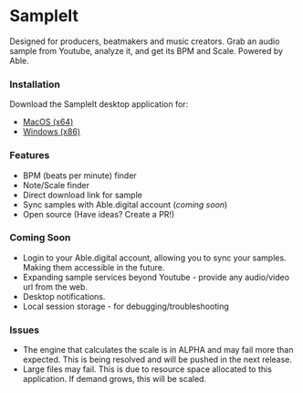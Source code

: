 # SampleIt

Designed for producers, beatmakers and music creators. Grab an audio sample from Youtube, analyze it, and get its BPM and Scale. Powered by Able.

### Installation
Download the SampleIt desktop application for:

* [MacOS (x64)](#)
* [Windows (x86)](#)

### Features
 * BPM (beats per minute) finder
 * Note/Scale finder
 * Direct download link for sample
 * Sync samples with Able.digital account  (*coming soon*)
 * Open source (Have ideas? Create a PR!)

 ### Coming Soon
 * Login to your Able.digital account, allowing you to sync your samples. Making them accessible in the future.
 * Expanding sample services beyond Youtube - provide any audio/video url from the web.
 * Desktop notifications.
 * Local session storage - for debugging/troubleshooting
 
 ### Issues
 * The engine that calculates the scale is in ALPHA and may fail more than expected. This is being resolved and will be pushed in the next release.
 * Large files may fail. This is due to resource space allocated to this application. If demand grows, this will be scaled.
